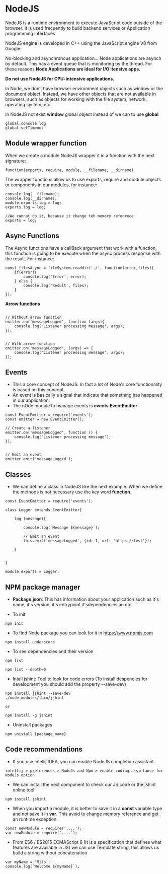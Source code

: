 # NodeJS 

NodeJS is a runtime environment to execute JavaScript code outside of the browser. It is used frecuently to build backend services or Application programming interfaces

NodeJS engine is developed in C++ using the JavaScript engine V8 from Google.

No-blocking and asynchronous application... Node applications are asynch by default. This has a event queue that is monitoring by the thread. For these reasons **Node Applications are ideal for I/O itensive apps.**

**Do not use NodeJS for CPU-intensive applications.**

In Node, we don’t have browser environment objects such as window or the
document object. Instead, we have other objects that are not available in
browsers, such as objects for working with the file system, network, operating
system, etc. 

In NodeJS not exist **window** global object instead of we can to use **global**
```
global.console.log
global.setTimeout
```

## Module wrapper function

When we create a module NodeJS wrapper it in a function with the next signature:

```
function(exports, require, module, __filename, __dirname)

```
The wrapper functions allow us to use exports, require and module objects or components in our modules, for instance:
 
 ```
 console.log(__filename);
 console.log(__dirname);
 module.exports.log = log;
 exports.log = log;
 
 //We cannot do it, because it change teh memory refenrece  
 exports = log;
 ```

## Async Functions

The Async functions have a callBack argument that work with a function, this function is going to be execute when the async process response with the result.
For instance:

```
const filesAsync = fileSystem.readdir('./', function(error,files){
    if(error){
        console.log('Error', error);
    } else {
        console.log('Result', files);
    }
});
```

**Arrow functions**

```

// Without arrow function
emitter.on('messageLogged', function (args){
    console.log('Listener processing message', args);
});


// With arrow function
emitter.on('messageLogged', (args) => {
    console.log('Listener processing message', args);
});

```

## Events

- This a core concept of NodeJS. In fact a lot of Node's core functionality is based on this concept.
- An event is basically a signal that indicate that something has happened in our application.
- The nOde module to manage events is **events** **EventEmitter**

```
const EventEmitter = require('events');
const emitter = new EventEmitter();

// Create a listener
emitter.on('messageLogged', function () {
    console.log('Listener processing message');
});


// Emit an event
emitter.emit('messageLogged');
```

## Classes 

- We can define a class in NodeJS like the next example. When we define the methods is not necessary use the key word **function**.
```
const EventEmitter = require('events');

class Logger extends EventEmitter{

    log (message){

        console.log(`Message ${message}`);

        // Emit an event
        this.emit('messageLogged', {id: 1, url: 'https://test'});

    }


}

module.exports = Logger;

```

## NPM package manager

- **Package.json**: This has information about your application such as it's name, it's version, it's entrypoint it'sdependencies an etc.

- To init
```
npm init
```

- To find Node package you can look for it in https://www.npmjs.com
```
npm install underscore
```

- To see dependencies and their version 
```
npm list
```
```
npm list --depth=0
```

- Intall jshint: Tool to look for code errors (To install despencies for development you should add the property --save-dev)
```
npm install jshint --save-dev
./node_modules/.bin/jshint

or

npm install -g jshint
```

- Uninstall packages
```
npm unistall {package_name}
```

## Code recommendations

- If you use Intellij IDEA, you can enable NodeJS completion assistant
```
intellij > preferences > NodeJs and Npm > enable coding assintance for NodeJs option
```

- We can install the next component to check our JS code or the jshint online tool
```
npm install jshint
```

- When you import a module, it is better to save it in a **const** variable type and not save it in **var**.
This avoid to change memory reference and get an runtime exception.

```
const newModule = require('....');
var newModule = require('....');
```

- From ES6 / ES2015 ECMAScript 6 (It is a specification that defines what features are available in JS) 
we can use Template string, this allows us build a string without concatenation 

```
var myName = 'Milo';
console.log(`Welcome ${myName}`);
```
